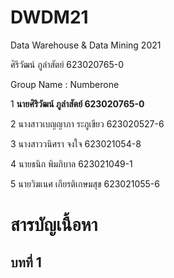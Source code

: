 # DWDM21
Data Warehouse &amp; Data Mining 2021

ศิริวัฒน์ ภูลำสัตย์ 623020765-0

Group Name : Numberone

1 **นายศิริวัฒน์ ภูลำสัตย์ 623020765-0**

2 นางสาวเบญญาภา ระภูเขียว 623020527-6

3 นางสาววนิศรา จงใจ 623021054-8

4 นายธนิก พิมภิบาล 623021049-1	

5 นายวิฆเนศ เกียรติเกษมสุข 623021055-6	

# สารบัญเนื้อหา
## บทที่ 1
